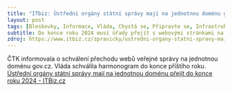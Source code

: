 ```yaml
---
title: "ITbiz: Ústřední orgány státní správy mají na jednotnou doménu gov.cz přejít do konce roku 2024"
layout: post
tags: [Bleskovky, Informace, Vláda, Chystá se, Připravte se, Infrastruktura]
subtitle: Do konce roku 2024 musí úřady přejít s webovými stránkami na domény pod doménou gov.cz, se vším ostatním do konce roku 2025.
zdroj: https://www.itbiz.cz/zpravicky/ustredni-organy-statni-spravy-maji-na-jednotnou-domenu-prejit-do-konce-roku-2024
---
```


ČTK informovala o schválení přechodu webů veřejné správy na jednotnou doménu gov.cz. Vláda schválila harmonogram do konce příštího roku. [Ústřední orgány státní správy mají na jednotnou doménu přejít do konce roku 2024 - ITBiz.cz](https://www.itbiz.cz/zpravicky/ustredni-organy-statni-spravy-maji-na-jednotnou-domenu-prejit-do-konce-roku-2024)